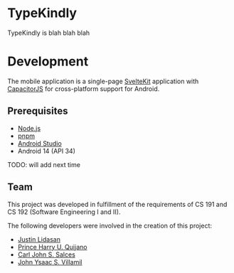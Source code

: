 # TypeKindly
TypeKindly is blah blah blah

# Development
The mobile application is a single-page [SvelteKit](https://svelte.dev/) application with [CapacitorJS](https://capacitorjs.com/) for cross-platform support for Android.

## Prerequisites
- [Node.js](https://nodejs.org/en)
- [pnpm](https://pnpm.io/)
- [Android Studio](https://developer.android.com/studio)
- Android 14 (API 34)

TODO: will add next time

## Team
This project was developed in fulfillment of the requirements of CS 191 and CS 192 (Software Engineering I and II).

The following developers were involved in the creation of this project:
- [Justin Lidasan](https://github.com/parkouralvoil)
- [Prince Harry U. Quijano](https://github.com/Harry2166)
- [Carl John S. Salces](https://github.com/rue-22)
- [John Ysaac S. Villamil](https://github.com/LigsQt)
